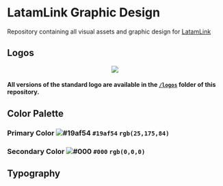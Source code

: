 #  LatamLink Graphic Design

Repository containing all visual assets and graphic design for [LatamLink](https://latamlink.io)

## Logos
<p align="center">
	<a href="https://latamlink.io">
		<img src="https://github.com/LatamLink/latamlink.io/raw/master/logo.png" >
	</a>
</p>

#### All versions of the standard logo are available in the [`/logos`](/logos) folder of this repository.

## Color Palette
### **Primary Color**  ![#19af54](https://placehold.it/15/19af54/000000?text=+) `#19af54`  `rgb(25,175,84)`

### **Secondary Color**  ![#000](https://placehold.it/15/000000/000000?text=+) `#000`  `rgb(0,0,0)`

## Typography

